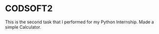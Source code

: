 # CODSOFT2
This is the second task that I performed for my Python Internship. 
Made a simple Calculator.
